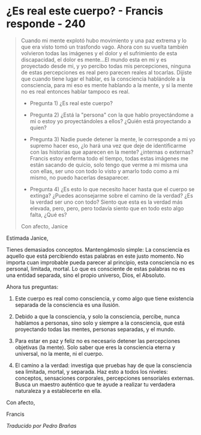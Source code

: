 # ¿Es real este cuerpo? - Francis responde - 240

>Cuando mi mente explotó hubo movimiento y una paz extrema y lo que era visto tomó un trasfondo vago. Ahora con su vuelta también volvieron todas las imágenes y el dolor y el sufrimiento de esta discapacidad, el dolor es mente…El mundo esta en mi y es proyectado desde mi, y yo percibo todas mis percepciones, ninguna de estas percepciones es real pero parecen reales al tocarlas. Dijiste que cuando tiene lugar el hablar, es la consciencia hablándole a la consciencia, para mi eso es mente hablando a la mente, y si la mente no es real entonces hablar tampoco es real.
>
>* Pregunta 1) ¿Es real este cuerpo?
>
>* Pregunta 2) ¿Está la "persona" con la que hablo proyectándome a mi o estoy yo proyectándoles a ellos? ¿Quién está proyectando a quien?
>
>* Pregunta 3) Nadie puede detener la mente, le corresponde a mi yo supremo hacer eso, ¿lo hará una vez que deje de identificarme con las historias que aparecen en la mente? ¿internas o externas? Francis estoy enferma todo el tiempo, todas estas imágenes me están sacando de quicio, solo tengo que verme a mi misma una con ellas, ser uno con todo lo visto y amarlo todo como a mi mismo, no puedo hacerlas desaparecer.
>
>* Pregunta 4) ¿Es esto lo que necesito hacer hasta que el cuerpo se extinga? ¿Puedes aconsejarme sobre el camino de la verdad? ¿Es la verdad ser uno con todo? Siento que esta es la verdad más elevada, pero, pero, pero todavía siento que en todo esto algo falta, ¿Qué es?
>
>Con afecto, Janice

Estimada Janice,

Tienes demasiados conceptos. Mantengámoslo simple: La consciencia es aquello que está percibiendo estas palabras en este justo momento. No importa cuan improbable pueda parecer al principio, esta consciencia no es personal, limitada, mortal. Lo que es consciente de estas palabras no es una entidad separada, sino el propio universo, Dios, el Absoluto.

Ahora tus preguntas:

1. Este cuerpo es real como consciencia, y como algo que tiene existencia separada de la consciencia es una ilusión.

2. Debido a que la consciencia, y solo la consciencia, percibe, nunca hablamos a personas, sino solo y siempre a la consciencia, que está proyectando todas las mentes, personas separadas, y el mundo.

3. Para estar en paz y feliz no es necesario detener las percepciones objetivas (la mente). Solo saber que eres la consciencia eterna y universal, no la mente, ni el cuerpo.

4. El camino a la verdad: investiga que pruebas hay de que la consciencia sea limitada, mortal, y separada. Haz esto a todos los niveles: conceptos, sensaciones corporales, percepciones sensoriales externas. Busca un maestro auténtico que te ayude a realizar tu verdadera naturaleza y a establecerte en ella.

Con afecto,

Francis

_Traducido por Pedro Brañas_


